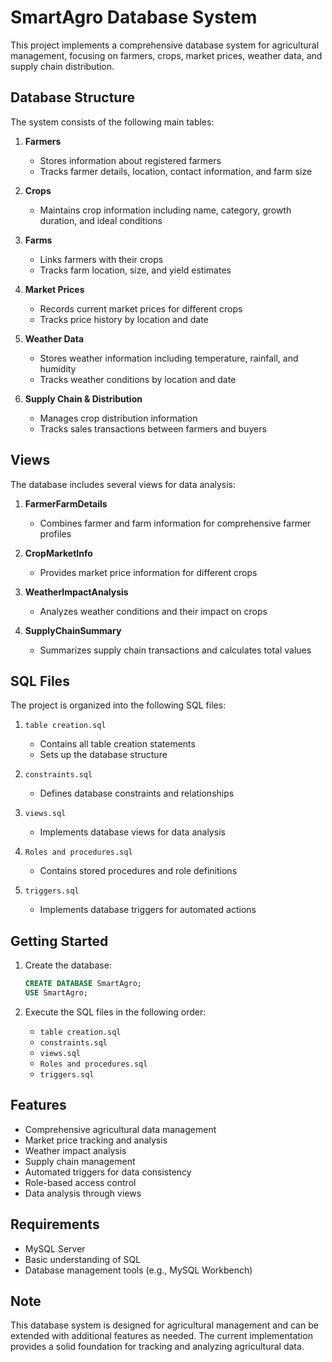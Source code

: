 # SmartAgro Database System

This project implements a comprehensive database system for agricultural management, focusing on farmers, crops, market prices, weather data, and supply chain distribution.
## Database Structure

The system consists of the following main tables:

1. **Farmers**
   - Stores information about registered farmers
   - Tracks farmer details, location, contact information, and farm size

2. **Crops**
   - Maintains crop information including name, category, growth duration, and ideal conditions

3. **Farms**
   - Links farmers with their crops
   - Tracks farm location, size, and yield estimates

4. **Market Prices**
   - Records current market prices for different crops
   - Tracks price history by location and date

5. **Weather Data**
   - Stores weather information including temperature, rainfall, and humidity
   - Tracks weather conditions by location and date

6. **Supply Chain & Distribution**
   - Manages crop distribution information
   - Tracks sales transactions between farmers and buyers

## Views

The database includes several views for data analysis:

1. **FarmerFarmDetails**
   - Combines farmer and farm information for comprehensive farmer profiles

2. **CropMarketInfo**
   - Provides market price information for different crops

3. **WeatherImpactAnalysis**
   - Analyzes weather conditions and their impact on crops

4. **SupplyChainSummary**
   - Summarizes supply chain transactions and calculates total values

## SQL Files

The project is organized into the following SQL files:

1. `table creation.sql`
   - Contains all table creation statements
   - Sets up the database structure

2. `constraints.sql`
   - Defines database constraints and relationships

3. `views.sql`
   - Implements database views for data analysis

4. `Roles and procedures.sql`
   - Contains stored procedures and role definitions

5. `triggers.sql`
   - Implements database triggers for automated actions

## Getting Started

1. Create the database:
   ```sql
   CREATE DATABASE SmartAgro;
   USE SmartAgro;
   ```

2. Execute the SQL files in the following order:
   - `table creation.sql`
   - `constraints.sql`
   - `views.sql`
   - `Roles and procedures.sql`
   - `triggers.sql`

## Features

- Comprehensive agricultural data management
- Market price tracking and analysis
- Weather impact analysis
- Supply chain management
- Automated triggers for data consistency
- Role-based access control
- Data analysis through views

## Requirements

- MySQL Server
- Basic understanding of SQL
- Database management tools (e.g., MySQL Workbench)

## Note

This database system is designed for agricultural management and can be extended with additional features as needed. The current implementation provides a solid foundation for tracking and analyzing agricultural data.
